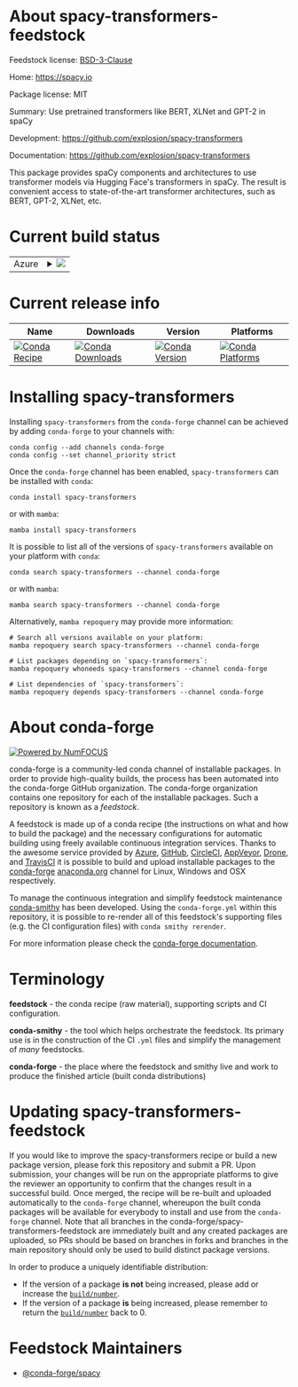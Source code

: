 About spacy-transformers-feedstock
==================================

Feedstock license: [BSD-3-Clause](https://github.com/conda-forge/spacy-transformers-feedstock/blob/main/LICENSE.txt)

Home: https://spacy.io

Package license: MIT

Summary: Use pretrained transformers like BERT, XLNet and GPT-2 in spaCy

Development: https://github.com/explosion/spacy-transformers

Documentation: https://github.com/explosion/spacy-transformers

This package provides spaCy components and architectures to use transformer
models via Hugging Face's transformers in spaCy. The result is convenient
access to state-of-the-art transformer architectures, such as BERT, GPT-2,
XLNet, etc.


Current build status
====================


<table>
    
  <tr>
    <td>Azure</td>
    <td>
      <details>
        <summary>
          <a href="https://dev.azure.com/conda-forge/feedstock-builds/_build/latest?definitionId=14591&branchName=main">
            <img src="https://dev.azure.com/conda-forge/feedstock-builds/_apis/build/status/spacy-transformers-feedstock?branchName=main">
          </a>
        </summary>
        <table>
          <thead><tr><th>Variant</th><th>Status</th></tr></thead>
          <tbody><tr>
              <td>linux_64_python3.10.____cpython</td>
              <td>
                <a href="https://dev.azure.com/conda-forge/feedstock-builds/_build/latest?definitionId=14591&branchName=main">
                  <img src="https://dev.azure.com/conda-forge/feedstock-builds/_apis/build/status/spacy-transformers-feedstock?branchName=main&jobName=linux&configuration=linux%20linux_64_python3.10.____cpython" alt="variant">
                </a>
              </td>
            </tr><tr>
              <td>linux_64_python3.11.____cpython</td>
              <td>
                <a href="https://dev.azure.com/conda-forge/feedstock-builds/_build/latest?definitionId=14591&branchName=main">
                  <img src="https://dev.azure.com/conda-forge/feedstock-builds/_apis/build/status/spacy-transformers-feedstock?branchName=main&jobName=linux&configuration=linux%20linux_64_python3.11.____cpython" alt="variant">
                </a>
              </td>
            </tr><tr>
              <td>linux_64_python3.12.____cpython</td>
              <td>
                <a href="https://dev.azure.com/conda-forge/feedstock-builds/_build/latest?definitionId=14591&branchName=main">
                  <img src="https://dev.azure.com/conda-forge/feedstock-builds/_apis/build/status/spacy-transformers-feedstock?branchName=main&jobName=linux&configuration=linux%20linux_64_python3.12.____cpython" alt="variant">
                </a>
              </td>
            </tr><tr>
              <td>linux_64_python3.9.____cpython</td>
              <td>
                <a href="https://dev.azure.com/conda-forge/feedstock-builds/_build/latest?definitionId=14591&branchName=main">
                  <img src="https://dev.azure.com/conda-forge/feedstock-builds/_apis/build/status/spacy-transformers-feedstock?branchName=main&jobName=linux&configuration=linux%20linux_64_python3.9.____cpython" alt="variant">
                </a>
              </td>
            </tr><tr>
              <td>osx_64_python3.10.____cpython</td>
              <td>
                <a href="https://dev.azure.com/conda-forge/feedstock-builds/_build/latest?definitionId=14591&branchName=main">
                  <img src="https://dev.azure.com/conda-forge/feedstock-builds/_apis/build/status/spacy-transformers-feedstock?branchName=main&jobName=osx&configuration=osx%20osx_64_python3.10.____cpython" alt="variant">
                </a>
              </td>
            </tr><tr>
              <td>osx_64_python3.11.____cpython</td>
              <td>
                <a href="https://dev.azure.com/conda-forge/feedstock-builds/_build/latest?definitionId=14591&branchName=main">
                  <img src="https://dev.azure.com/conda-forge/feedstock-builds/_apis/build/status/spacy-transformers-feedstock?branchName=main&jobName=osx&configuration=osx%20osx_64_python3.11.____cpython" alt="variant">
                </a>
              </td>
            </tr><tr>
              <td>osx_64_python3.12.____cpython</td>
              <td>
                <a href="https://dev.azure.com/conda-forge/feedstock-builds/_build/latest?definitionId=14591&branchName=main">
                  <img src="https://dev.azure.com/conda-forge/feedstock-builds/_apis/build/status/spacy-transformers-feedstock?branchName=main&jobName=osx&configuration=osx%20osx_64_python3.12.____cpython" alt="variant">
                </a>
              </td>
            </tr><tr>
              <td>osx_64_python3.9.____cpython</td>
              <td>
                <a href="https://dev.azure.com/conda-forge/feedstock-builds/_build/latest?definitionId=14591&branchName=main">
                  <img src="https://dev.azure.com/conda-forge/feedstock-builds/_apis/build/status/spacy-transformers-feedstock?branchName=main&jobName=osx&configuration=osx%20osx_64_python3.9.____cpython" alt="variant">
                </a>
              </td>
            </tr>
          </tbody>
        </table>
      </details>
    </td>
  </tr>
</table>

Current release info
====================

| Name | Downloads | Version | Platforms |
| --- | --- | --- | --- |
| [![Conda Recipe](https://img.shields.io/badge/recipe-spacy--transformers-green.svg)](https://anaconda.org/conda-forge/spacy-transformers) | [![Conda Downloads](https://img.shields.io/conda/dn/conda-forge/spacy-transformers.svg)](https://anaconda.org/conda-forge/spacy-transformers) | [![Conda Version](https://img.shields.io/conda/vn/conda-forge/spacy-transformers.svg)](https://anaconda.org/conda-forge/spacy-transformers) | [![Conda Platforms](https://img.shields.io/conda/pn/conda-forge/spacy-transformers.svg)](https://anaconda.org/conda-forge/spacy-transformers) |

Installing spacy-transformers
=============================

Installing `spacy-transformers` from the `conda-forge` channel can be achieved by adding `conda-forge` to your channels with:

```
conda config --add channels conda-forge
conda config --set channel_priority strict
```

Once the `conda-forge` channel has been enabled, `spacy-transformers` can be installed with `conda`:

```
conda install spacy-transformers
```

or with `mamba`:

```
mamba install spacy-transformers
```

It is possible to list all of the versions of `spacy-transformers` available on your platform with `conda`:

```
conda search spacy-transformers --channel conda-forge
```

or with `mamba`:

```
mamba search spacy-transformers --channel conda-forge
```

Alternatively, `mamba repoquery` may provide more information:

```
# Search all versions available on your platform:
mamba repoquery search spacy-transformers --channel conda-forge

# List packages depending on `spacy-transformers`:
mamba repoquery whoneeds spacy-transformers --channel conda-forge

# List dependencies of `spacy-transformers`:
mamba repoquery depends spacy-transformers --channel conda-forge
```


About conda-forge
=================

[![Powered by
NumFOCUS](https://img.shields.io/badge/powered%20by-NumFOCUS-orange.svg?style=flat&colorA=E1523D&colorB=007D8A)](https://numfocus.org)

conda-forge is a community-led conda channel of installable packages.
In order to provide high-quality builds, the process has been automated into the
conda-forge GitHub organization. The conda-forge organization contains one repository
for each of the installable packages. Such a repository is known as a *feedstock*.

A feedstock is made up of a conda recipe (the instructions on what and how to build
the package) and the necessary configurations for automatic building using freely
available continuous integration services. Thanks to the awesome service provided by
[Azure](https://azure.microsoft.com/en-us/services/devops/), [GitHub](https://github.com/),
[CircleCI](https://circleci.com/), [AppVeyor](https://www.appveyor.com/),
[Drone](https://cloud.drone.io/welcome), and [TravisCI](https://travis-ci.com/)
it is possible to build and upload installable packages to the
[conda-forge](https://anaconda.org/conda-forge) [anaconda.org](https://anaconda.org/)
channel for Linux, Windows and OSX respectively.

To manage the continuous integration and simplify feedstock maintenance
[conda-smithy](https://github.com/conda-forge/conda-smithy) has been developed.
Using the ``conda-forge.yml`` within this repository, it is possible to re-render all of
this feedstock's supporting files (e.g. the CI configuration files) with ``conda smithy rerender``.

For more information please check the [conda-forge documentation](https://conda-forge.org/docs/).

Terminology
===========

**feedstock** - the conda recipe (raw material), supporting scripts and CI configuration.

**conda-smithy** - the tool which helps orchestrate the feedstock.
                   Its primary use is in the construction of the CI ``.yml`` files
                   and simplify the management of *many* feedstocks.

**conda-forge** - the place where the feedstock and smithy live and work to
                  produce the finished article (built conda distributions)


Updating spacy-transformers-feedstock
=====================================

If you would like to improve the spacy-transformers recipe or build a new
package version, please fork this repository and submit a PR. Upon submission,
your changes will be run on the appropriate platforms to give the reviewer an
opportunity to confirm that the changes result in a successful build. Once
merged, the recipe will be re-built and uploaded automatically to the
`conda-forge` channel, whereupon the built conda packages will be available for
everybody to install and use from the `conda-forge` channel.
Note that all branches in the conda-forge/spacy-transformers-feedstock are
immediately built and any created packages are uploaded, so PRs should be based
on branches in forks and branches in the main repository should only be used to
build distinct package versions.

In order to produce a uniquely identifiable distribution:
 * If the version of a package **is not** being increased, please add or increase
   the [``build/number``](https://docs.conda.io/projects/conda-build/en/latest/resources/define-metadata.html#build-number-and-string).
 * If the version of a package **is** being increased, please remember to return
   the [``build/number``](https://docs.conda.io/projects/conda-build/en/latest/resources/define-metadata.html#build-number-and-string)
   back to 0.

Feedstock Maintainers
=====================

* [@conda-forge/spacy](https://github.com/orgs/conda-forge/teams/spacy/)

